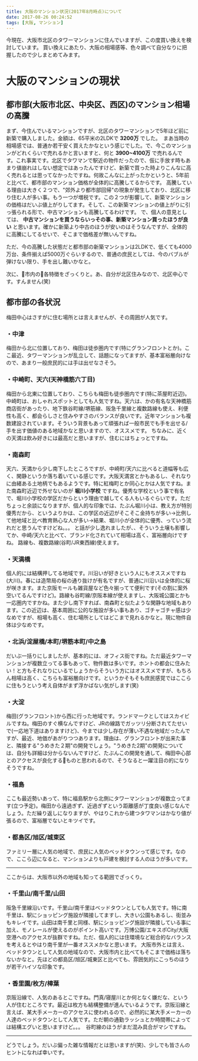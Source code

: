 ```yaml
---
title: 大阪のマンション状況(2017年8月時点)について
date: 2017-08-26 00:24:52
tags: [大阪, マンション]
---
```


今現在、大阪市北区のタワーマンションに住んでいますが、この度買い換えを検討しています。
買い換えにあたり、大阪の相場感等、色々調べて自分なりに把握したので少しまとめてみます。

<!-- more -->

# 大阪のマンションの現状
## 都市部(大阪市北区、中央区、西区)のマンション相場の高騰
まず、今住んでいるマンションですが、北区のタワーマンションで5年ほど前に新築で購入しました。金額は、65平米の2LDKで **3200万** でした。　まあ当時の相場感では、普通か若干安く買えたかなという感じでした。で、今このマンションがどれくらいで売れるかと言いますと、何と **3900~4100万** で売れるんです。これ事実です。北区でタワマンで駅近の物件だったので、仮に手放す時もあまり値崩れはしない想定ではあったんですけど、新築で買った時よりこんなに高く売れるとは思ってなかったですね。何故こんなに上がったかというと、5年前と比べて、都市部のマンション価格が全体的に高騰してるからです。
高騰している理由は大きく２つで、"郊外より都市部回帰"の現象が発生しており、北区に移り住む人が多い事。もう一つが増税です。この２つが影響して、新築マンションの価格はだいぶ値上がりしてます。そして、この新築マンションの値上がりに引っ張られる形で、中古マンションも高騰してるわけです。
で、個人の意見としては、 **中古マンションを買うならいっその事、新築マンション買ったほうが良い** と思います。確かに新築より中古のほうが安いのはそうなんですが、全体的に高騰にしてるせいで、そこまで価格差が無いんですね。

ただ、今の高騰した状態だと都市部の新築マンションは2LDKで、低くても4000万台、条件揃えば5000万ぐらいするので、普通の庶民としては、今のバブルが弾けない限り、手を出し難いかなと。

次に、市内の各特徴をざっくりと。あ、自分が北区住みなので、北区中心です。すんません(笑)

## 都市部の各状況
梅田中心はさすがに住む場所とは言えませんが、その周囲が人気です。

### ・中津
梅田から北に位置しており、梅田は徒歩圏内です(特にグランフロントとか)。ここ最近、タワーマンションが乱立して、話題になってますが、基本富裕層向けなので、あまり一般庶民的には手は出せなさそう。



### ・中崎町、天六(天神橋筋六丁目)
梅田から北東に位置しており、こちらも梅田も徒歩圏内です(特に茶屋町近辺)。中崎町は、おしゃれスポットとしても人気ですね。天六は、かの有名な天神橋筋商店街があったり、地下鉄谷町線/堺筋線、阪急千里線と複数路線も使え、利便性も高く、都会らしさと住みやすさのバランスが良いです。近年マンションも複数建設されています。そういう背景もあって頑張れば一般市民でも手を出せる/手を出す価値のある地域かなと思いますので、オススメです。
ちなみに、近くの天満は飲み好きには最高だと思いますが、住むにはちょっとですね。



### ・南森町
天六、天満から少し南下したところですが、中崎町/天六に比べると道幅等も広く、閑静というか落ち着いている感じです。大阪天満宮とかもあるし、それなりに由緒ある土地柄でもあるようです。特に紅梅町とか同心とかは人気ですね。また南森町近辺で外せないのが **堀川小学校** ですね。優秀な学校という事で有名で、堀川小学校の学区だからという理由で越してくる人もいるぐらいです。ただちょっと余談になりますが、個人的な印象では、たぶん堀川小は、教え方が特別優秀だから、というよりかは、この学区の近辺がそこそこ金持ちが多い→比例して他地域と比べ教育熱心な人が多い→結果、堀川小が全体的に優秀、っていう流れだと思うんですけどね。。。
と話が少し逸れましたが、、そういう土壌も影響してか、中崎/天六と比べて、ブランド化されていて相場は高く、富裕層向けですね。
路線も、複数路線(谷町/JR東西線)使えます。



### ・天満橋
個人的には結構押してる地域です。川沿いが好きという人にもオススメですね(大川)。春には造幣局の桜の通り抜けが有名ですが、普通に川沿いは全体的に桜が咲きます。また京阪モールも雑貨屋など色々揃ってて便利です(その割に案外空いてるんですけど)。路線も谷町線/京阪本線が使えますし、大阪城公園とかも一応圏内ですかね。また少し南下すれば、南森町と似たような閑静な地域もあります。この近辺は、基本周囲に公的な施設が多い事もあり、ゴチャゴチャ感は少なめですが、相場も高く、住む場所としてはどこまで見れるかなと。現に物件自体は少なめです。



### ・北浜/淀屋橋/本町/堺筋本町/中之島
だいぶ一括りにしましたが、基本的には、オフィス街ですね。ただ最近タワーマンションが複数立ってる事もあって、物件数は多いです。ホントの都会に住みたい！と方もそれなりにいるでしょうからそういう方にはオススメですが、もちろん相場は高く、こちらも富裕層向けです。というかそもそも庶民感覚ではここらに住もうという考え自体がまず浮かばない気がします(笑)



### ・大淀
梅田(グランフロント)から西に行った地域です。ランドマークとしてはスカイビルですね。梅田のすぐ横なんですけど、JRの線路でガッツリ分断されてたせいで(一応地下道はありますけど)、今までは少し存在が薄い不遇な地域だったんですが、最近、地価があがりつつあります。理由は、グランフロントが出来た事と、隣接する"うめきた２期"の開発でしょう。"うめきた2期"の開発については、自分も詳細は分からないんですけど、たぶんこの開発を通して、梅田中心部とのアクセスが良化するものと思われるので、そうなると一躍注目の的になりそうですね。



### ・福島
ここも最近勢いあって、特に福島駅から北側にタワーマンションが複数立ってます(立つ予定)。梅田から遠過ぎず、近過ぎずという距離感が丁度良い感じなんでしょう。ただ繰り返しになりますが、やはりこれから建つタワマンはかなり値が張るので、富裕層でないとキツイです。



### ・都島区/旭区/城東区
ファミリー層に人気の地域で、庶民に人気のベッドタウンって感じです。なので、ここら辺になると、マンションよりも戸建を検討する人のほうが多いです。

----

ここからは、大阪市以外の地域も知ってる範囲でざっくり。

### ・千里山/南千里/山田
阪急千里線沿いです。千里山/南千里はベッドタウンとしても人気です。特に南千里は、駅にショッピング施設が隣接してますし、大きい公園もあるし、街並みもキレイです。山田は南千里と同様、駅にショッピング施設が隣接している事に加え、モノレールが使えるのがポイント高いです。万博公園/エキスポCity/大阪空港へのアクセスが抜群ですね。ただ、個人的には住環境など総合的なバランスを考えるとやはり南千里が一番オススメかなと思います。
大阪市外とは言え、ベッドタウンとして人気の地域なので、大阪市内と比べてもそこまで価格は落ちないかなと。先ほどの都島区/旭区/城東区と比べても、雰囲気的にこっちのほうが若干ハイソな印象です。



### ・香里園/枚方/樟葉
京阪沿線で、人気のあるとこですね。門真/寝屋川とか何となく嫌だな、という人が住むところです。最近は枚方も結構整備が進んでいるようです。京阪沿線と言えば、某大手メーカーのアクセスに使われるので、必然的に某大手メーカーの人達のベッドタウンとして人気です。ただ朝の通勤ラッシュとか時間帯によっては結構エグいと思いますけど。。。　谷町線のほうがまだ混み具合がマシですね。

----

どうでしょう。だいぶ偏った雑な情報だとは思いますが(笑)、少しでも皆さんのヒントになれば幸いです。
